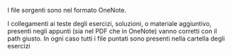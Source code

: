 I file sorgenti sono nel formato OneNote. 

I collegamenti ai teste degli esercizi, soluzioni, o materiale aggiuntivo, presenti negli appunti (sia nel PDF che in OneNote) vanno corretti con il path giusto. In ogni caso tutti i file puntati sono presenti nella cartella degli esercizi
